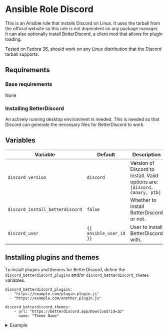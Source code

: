 # Ansible Role Discord
This is an Ansible role that installs Discord on Linux. It uses the tarball from the official website so this role is not dependent on any package manager.  
It can also optionally install BetterDiscord, a client mod that allows for plugin loading.  

Tested on Fedora 36, should work on any Linux distribution that the Discord tarball supports.  

## Requirements

### Base requirements
None  

### Installing BetterDiscord
An actively running desktop environment is needed. This is needed so that Discord can generate the necessary files for BetterDiscord to work.  

## Variables
| Variable | Default | Description |
|----------|---------|-------------|
| `discord_version` | `discord` | Version of Discord to install. Valid options are: `[discord, canary, ptb]` |
| `discord_install_betterdiscord` | `false` | Whether to install BetterDiscord or not. |
| `discord_user` | `{{ ansible_user_id }}` | User to install BetterDiscord with. |

## Installing plugins and themes
To install plugins and themes for BetterDiscord, define the `discord_betterdiscord_plugins` and/or `discord_betterdiscord_themes` variables.
```
discord_betterdiscord_plugins:
  - "https://example.com/plugin.plugin.js"
  - "https://example.com/another.plugin.js"

discord_betterdiscord_themes:
    - url: "https://betterdiscord.app/Download?id=ID"
      name: "Theme Name"
```

<details> <summary> Example </summary>

```
discord_betterdiscord_plugins:
  - "https://raw.githubusercontent.com/rauenzi/BetterDiscordAddons/master/Plugins/BetterRoleColors/BetterRoleColors.plugin.js"

discord_betterdiscord_themes:
  - url: https://betterdiscord.app/Download?id=124
    name: HorizontalServerList
```

</details>